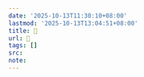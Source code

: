 ```yaml
---
date: '2025-10-13T11:30:10+08:00'
lastmod: '2025-10-13T13:04:51+08:00'
title: 󰤮
url: 󰤮
tags: []
src:
note:
---
```

